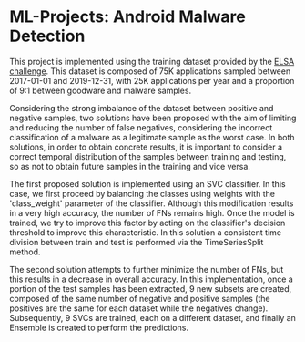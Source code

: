 # ML-Projects: Android Malware Detection

This project is implemented using the training dataset provided by the [ELSA challenge](https://benchmarks.elsa-ai.eu/?ch=6&com=downloads).
This dataset is composed of 75K applications sampled between 2017-01-01 and 2019-12-31, with 25K applications per year and a proportion of 9:1 between goodware and malware samples.

Considering the strong imbalance of the dataset between positive and negative samples, two solutions have been proposed with the aim of limiting and reducing the number of false negatives, considering the incorrect classification of a malware as a legitimate sample as the worst case. 
In both solutions, in order to obtain concrete results, it is important to consider a correct temporal distribution of the samples between training and testing, so as not to obtain future samples in the training and vice versa.

The first proposed solution is implemented using an SVC classifier. In this case, we first proceed by balancing the classes using weights with the 'class_weight' parameter of the classifier. Although this modification results in a very high accuracy, the number of FNs remains high. Once the model is trained, we try to improve this factor by acting on the classifier's decision threshold to improve this characteristic. In this solution a consistent time division between train and test is performed via the TimeSeriesSplit method.

The second solution attempts to further minimize the number of FNs, but this results in a decrease in overall accuracy. In this implementation, once a portion of the test samples has been extracted, 9 new subsets are created, composed of the same number of negative and positive samples (the positives are the same for each dataset while the negatives change). Subsequently, 9 SVCs are trained, each on a different dataset, and finally an Ensemble is created to perform the predictions.
